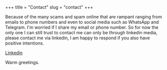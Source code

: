 +++
title = "Contact"
slug = "contact"
+++

Because of the many scams and spam online that are rampant ranging from emails to phone numbers and even to social media such as WhatsApp and Telegram. I'm worried if I share my email or phone number. So for now the only one I can still trust to contact me can only be through linkedin media, please contact me via linkedin, I am happy to respond if you also have positive intentions.

[Linkedin](https://linkedin.com/in/jokoriyadi)

Warm greetings.